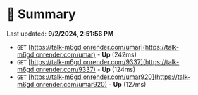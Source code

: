 # 📖 Summary
Last updated: **9/2/2024, 2:51:56 PM**

- `GET` [https://talk-m6gd.onrender.com/umar](https://talk-m6gd.onrender.com/umar) - **Up** (242ms)
- `GET` [https://talk-m6gd.onrender.com/9337](https://talk-m6gd.onrender.com/9337) - **Up** (124ms)
- `GET` [https://talk-m6gd.onrender.com/umar920](https://talk-m6gd.onrender.com/umar920) - **Up** (127ms)
